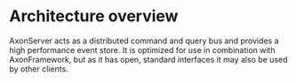 # Architecture overview

AxonServer acts as a distributed command and query bus and provides a high performance event store. It is 
optimized for use in combination with AxonFramework, but as it has open, standard interfaces it may also 
be used by other clients.

   
